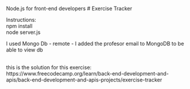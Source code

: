 Node.js for front-end developers # Exercise Tracker 

Instructions:
<br>
npm install <br>
node server.js

I used Mongo Db - remote - I added the profesor email to MongoDB to be able to view db

<br>
this is the solution for this exercise: https://www.freecodecamp.org/learn/back-end-development-and-apis/back-end-development-and-apis-projects/exercise-tracker

